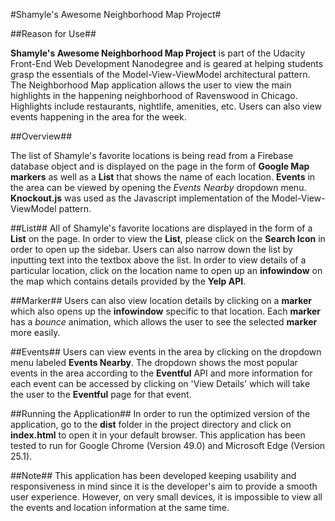 #Shamyle's Awesome Neighborhood Map Project#


##Reason for Use##

**Shamyle's Awesome Neighborhood Map Project** is part of the Udacity Front-End Web Development Nanodegree and is geared at helping students grasp the essentials of the Model-View-ViewModel architectural pattern. The Neighborhood Map application allows the user to view the main highlights in the happening neighborhood of Ravenswood in Chicago. Highlights include restaurants, nightlife, amenities, etc. Users can also view events happening in the area for the week.

##Overview##

The list of Shamyle's favorite locations is being read from a Firebase database object and is displayed on the page in the form of **Google Map markers** as well as a **List** that shows the name of each location. **Events** in the area can be viewed by opening the _Events Nearby_ dropdown menu. **Knockout.js** was used as the Javascript implementation of the Model-View-ViewModel pattern.

##List##
All of Shamyle's favorite locations are displayed in the form of a **List** on the page. In order to view the **List**, please click on the **Search Icon** in order to open up the sidebar. Users can also narrow down the list by inputting text into the textbox above the list. In order to view details of a particular location, click on the location name to open up an **infowindow** on the map which contains details provided by the **Yelp API**. 

##Marker##
Users can also view location details by clicking on a **marker** which also opens up the **infowindow** specific to that location. Each **marker** has a _bounce_ animation, which allows the user to see the selected **marker** more easily.

##Events##
Users can view events in the area by clicking on the dropdown menu labeled **Events Nearby**. The dropdown shows the most popular events in the area according to the **Eventful** API and more information for each event can be accessed by clicking on 'View Details' which will take the user to the **Eventful** page for that event.

##Running the Application##
 In order to run the optimized version of the application, go to the **dist** folder in the project directory and click on **index.html** to open it in your default browser. This application has been tested to run for Google Chrome (Version 49.0) and Microsoft Edge (Version 25.1).


##Note##
This application has been developed keeping usability and responsiveness in mind since it is the developer's aim to provide a smooth user experience. However, on very small devices, it is impossible to view all the events and location information at the same time. 





